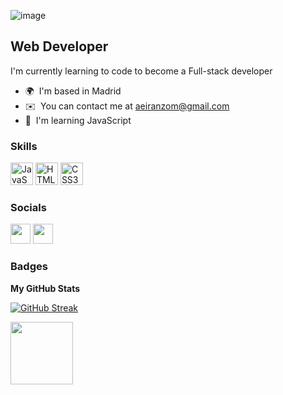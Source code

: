 
![image](https://user-images.githubusercontent.com/106691439/211117814-21b3a906-6894-4496-94fc-e8d28e53b66c.png)


Web Developer
-------------

I'm currently learning to code to become a Full-stack developer

* 🌍  I'm based in Madrid
* ✉️  You can contact me at [aeiranzom@gmail.com](mailto:aeiranzom@gmail.com)
* 🧠  I'm learning JavaScript

### Skills


<p align="left">
<a href="https://developer.mozilla.org/en-US/docs/Web/JavaScript" target="_blank" rel="noreferrer"><img src="https://raw.githubusercontent.com/danielcranney/readme-generator/main/public/icons/skills/javascript-colored.svg" width="36" height="36" alt="JavaScript" /></a>
<a href="https://developer.mozilla.org/en-US/docs/Glossary/HTML5" target="_blank" rel="noreferrer"><img src="https://raw.githubusercontent.com/danielcranney/readme-generator/main/public/icons/skills/html5-colored.svg" width="36" height="36" alt="HTML5" /></a>
<a href="https://www.w3.org/TR/CSS/#css" target="_blank" rel="noreferrer"><img src="https://raw.githubusercontent.com/danielcranney/readme-generator/main/public/icons/skills/css3-colored.svg" width="36" height="36" alt="CSS3" /></a>
</p>




### Socials

<p align="left"> <a href="https://www.github.com/AnaIranzo" target="_blank" rel="noreferrer"><img src="https://raw.githubusercontent.com/danielcranney/readme-generator/main/public/icons/socials/github.svg" width="32" height="32" /></a> <a href="https://www.linkedin.com/in/ana-iranzo-molina-b72b34121" target="_blank" rel="noreferrer"><img src="https://raw.githubusercontent.com/danielcranney/readme-generator/main/public/icons/socials/linkedin.svg" width="32" height="32" /></a></p>

### Badges

<b>My GitHub Stats</b>

[![GitHub Streak](http://github-readme-streak-stats.herokuapp.com?user=AnaIranzo&theme=jolly)](https://git.io/streak-stats)

<img src="https://www.codewars.com/users/AnaIranzo/badges/micro" width="100"/>



